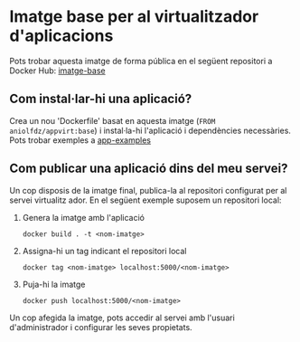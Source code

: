 # Imatge base per al virtualitzador d'aplicacions
Pots trobar aquesta imatge de forma pública en el següent repositori a Docker Hub: [imatge-base](https://hub.docker.com/layers/aniolfdz/appvirt/base/images/sha256-d0b92acddb3df6aa38dd371bd4325f07c01daf591494b0294599a1304f93b761?context=explore)

## Com instal·lar-hi una aplicació?
Crea un nou 'Dockerfile' basat en aquesta imatge (`FROM aniolfdz/appvirt:base`) i instal·la-hi l'aplicació i dependències necessàries.
Pots trobar exemples a [app-examples](./app-examples/)


## Com publicar una aplicació dins del meu servei?
Un cop disposis de la imatge final, publica-la al repositori configurat per al servei virtualitz ador.
En el següent exemple suposem un repositori local:

1. Genera la imatge amb l'aplicació

    `docker build . -t <nom-imatge>`

2. Assigna-hi un tag indicant el repositori local

    `docker tag <nom-imatge> localhost:5000/<nom-imatge>`

3. Puja-hi la imatge

    `docker push localhost:5000/<nom-imatge>`

Un cop afegida la imatge, pots accedir al servei amb l'usuari d'administrador i configurar les seves propietats.